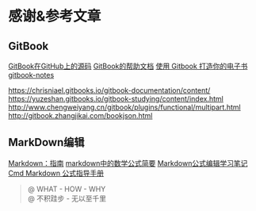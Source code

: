 # 感谢&参考文章

## GitBook
[GitBook在GitHub上的源码](https://github.com/GitbookIO/gitbook)
[GitBook的帮助文档](https://toolchain.gitbook.com/)
[使用 Gitbook 打造你的电子书](https://zhuanlan.zhihu.com/p/34946169)
[gitbook-notes](https://dunwu.gitbooks.io/gitbook-notes)


https://chrisniael.gitbooks.io/gitbook-documentation/content/
https://yuzeshan.gitbooks.io/gitbook-studying/content/index.html
http://www.chengweiyang.cn/gitbook/plugins/functional/multipart.html
http://gitbook.zhangjikai.com/bookjson.html

## MarkDown编辑
[Markdown：指南](https://www.binarization.com/archive/2016/markdown-guide/#help)
[markdown中的数学公式简要](https://blog.csdn.net/wireless_com/article/details/70596155)
[Markdown公式编辑学习笔记](https://www.cnblogs.com/q735613050/p/7253073.html)
[Cmd Markdown 公式指导手册](https://www.zybuluo.com/codeep/note/163962)

> @ WHAT - HOW - WHY  
> @ 不积跬步 - 无以至千里